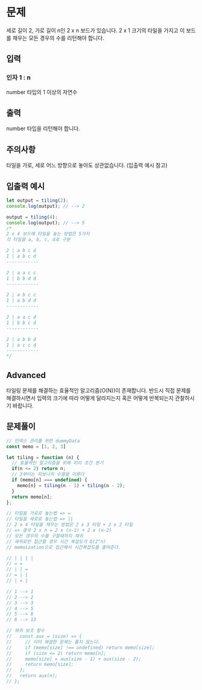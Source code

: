 # 문제
세로 길이 2, 가로 길이 n인 2 x n 보드가 있습니다. 2 x 1 크기의 타일을 가지고 이 보드를 채우는 모든 경우의 수를 리턴해야 합니다.

## 입력
### 인자 1 : n
number 타입의 1 이상의 자연수

## 출력
number 타입을 리턴해야 합니다.

## 주의사항
타일을 가로, 세로 어느 방향으로 놓아도 상관없습니다. (입출력 예시 참고)

## 입출력 예시
```javascript
let output = tiling(2);
console.log(output); // --> 2

output = tiling(4);
console.log(output); // --> 5
/* 
2 x 4 보드에 타일을 놓는 방법은 5가지
각 타일을 a, b, c, d로 구분

2 | a b c d
1 | a b c d 
------------

2 | a a c c
1 | b b d d 
------------

2 | a b c c
1 | a b d d 
------------

2 | a a c d
1 | b b c d 
------------

2 | a b b d
1 | a c c d 
------------
*/
```

## Advanced
타일링 문제를 해결하는 효율적인 알고리즘(O(N))이 존재합니다. 반드시 직접 문제를 해결하시면서 입력의 크기에 따라 어떻게 달라지는지 혹은 어떻게 반복되는지 관찰하시기 바랍니다.

## 문제풀이
```javascript
// 인덱스 관리를 위한 dummyData
const memo = [1, 2, 3]

let tiling = function (n) {
  // 효율적인 알고리즘을 위해 미리 조건 분기
  if(n <= 2) return n;
  // 3부터는 피보나치 수열을 이룬다
  if (memo[n] === undefined) {
    memo[n] = tiling(n - 1) + tiling(n - 2);
  }
  return memo[n];
};

// 타일을 가로로 놓는법 => =
// 타일을 세로로 놓는법 => ||
// 2 x 4 타일을 채우는 방법은 2 x 3 타일 + 2 x 2 타일 
// => 결국 2 x n = 2 x (n-1) + 2 x (n-2)
// 모든 경우의 수를 구할때까지 재귀
// 재귀로만 접근할 경우 시간 복잡도가 O(2^n)
// memoization으로 접근해서 시간복잡도를 줄여준다.

// | | | |
// = =
// | | =
// = | |
// | = | 

// 1 --> 1
// 2 --> 2
// 3 --> 3
// 4 --> 5
// 5 --> 8
// 6 --> 13

// 재귀 보조 함수
//   const aux = (size) => {
//     // 이미 해결한 문제는 풀지 않는다.
//     if (memo[size] !== undefined) return memo[size];
//     if (size <= 2) return memo[n];
//     memo[size] = aux(size - 1) + aux(size - 2);
//     return memo[size];
//   };
//   return aux(n);
// };
```
